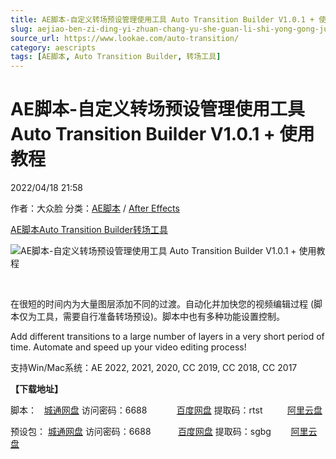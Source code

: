 ```yaml
---
title: AE脚本-自定义转场预设管理使用工具 Auto Transition Builder V1.0.1 + 使用教程
slug: aejiao-ben-zi-ding-yi-zhuan-chang-yu-she-guan-li-shi-yong-gong-ju-auto-transition-builder-v1-0-1-shi-yong-jiao-cheng
source_url: https://www.lookae.com/auto-transition/
category: aescripts
tags: [AE脚本, Auto Transition Builder, 转场工具]
---
```

# AE脚本-自定义转场预设管理使用工具 Auto Transition Builder V1.0.1 + 使用教程

2022/04/18 21:58

作者：大众脸
分类：[AE脚本](https://www.lookae.com/after-effects/aescripts/) / [After Effects](https://www.lookae.com/after-effects/)

[AE脚本](https://www.lookae.com/tag/ae%e8%84%9a%e6%9c%ac/)[Auto Transition Builder](https://www.lookae.com/tag/auto-transition-builder/)[转场工具](https://www.lookae.com/tag/%e8%bd%ac%e5%9c%ba%e5%b7%a5%e5%85%b7/)

![AE脚本-自定义转场预设管理使用工具 Auto Transition Builder V1.0.1 + 使用教程](https://www.lookae.com/wp-content/uploads/2022/04/Auto-Transition-Builder.jpg "AE脚本-自定义转场预设管理使用工具 Auto Transition Builder V1.0.1 + 使用教程-LookAE.com")

[﻿﻿﻿](https://cloud.video.taobao.com//play/u/705956171/p/1/e/6/t/1/355368196872.mp4)

在很短的时间内为大量图层添加不同的过渡。自动化并加快您的视频编辑过程 (脚本仅为工具，需要自行准备转场预设)。脚本中也有多种功能设置控制。

Add different transitions to a large number of layers in a very short period of time. Automate and speed up your video editing process!

支持Win/Mac系统：AE 2022, 2021, 2020, CC 2019, CC 2018, CC 2017

**【下载地址】**

脚本：   [城通网盘](https://url70.ctfile.com/f/2827370-571509914-064bc5) 访问密码：6688            [百度网盘](https://pan.baidu.com/s/1U6YD3Iytx23VeoshVprW8w?pwd=rtst) 提取码：rtst          [阿里云盘](https://www.aliyundrive.com/s/QNC5WAuFf96)

预设包： [城通网盘](https://url70.ctfile.com/f/2827370-571881959-80aa72) 访问密码：6688           [百度网盘](https://pan.baidu.com/s/1jtlsXRFofGdKuPSZCTUYkA?pwd=sgbg) 提取码：sgbg        [阿里云盘](https://www.aliyundrive.com/s/kSkqH44HHGW)
